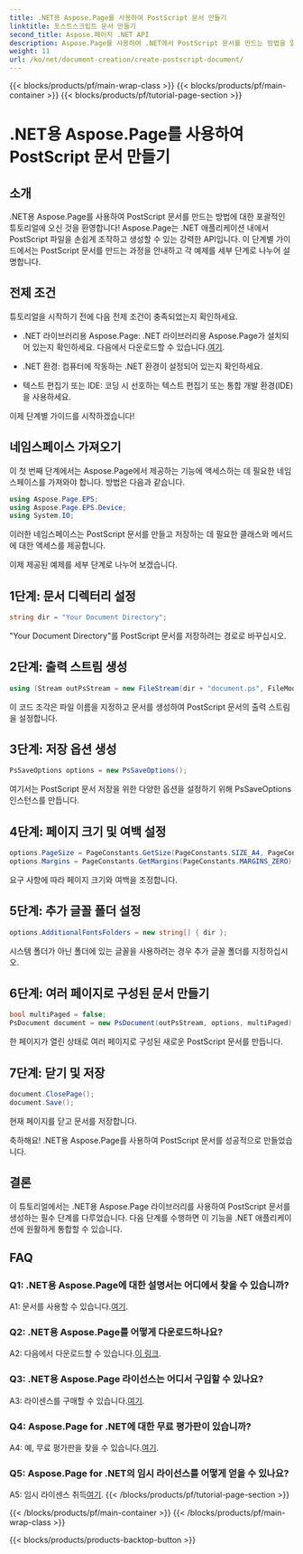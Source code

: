 ```yaml
---
title: .NET용 Aspose.Page를 사용하여 PostScript 문서 만들기
linktitle: 포스트스크립트 문서 만들기
second_title: Aspose.페이지 .NET API
description: Aspose.Page를 사용하여 .NET에서 PostScript 문서를 만드는 방법을 알아보세요. 원활한 통합을 위한 단계별 가이드를 따르세요. 라이브러리를 다운로드하고 손쉽게 PostScript 파일 조작을 시작하세요.
weight: 11
url: /ko/net/document-creation/create-postscript-document/
---
```


{{< blocks/products/pf/main-wrap-class >}}
{{< blocks/products/pf/main-container >}}
{{< blocks/products/pf/tutorial-page-section >}}

# .NET용 Aspose.Page를 사용하여 PostScript 문서 만들기

## 소개

.NET용 Aspose.Page를 사용하여 PostScript 문서를 만드는 방법에 대한 포괄적인 튜토리얼에 오신 것을 환영합니다! Aspose.Page는 .NET 애플리케이션 내에서 PostScript 파일을 손쉽게 조작하고 생성할 수 있는 강력한 API입니다. 이 단계별 가이드에서는 PostScript 문서를 만드는 과정을 안내하고 각 예제를 세부 단계로 나누어 설명합니다.

## 전제 조건

튜토리얼을 시작하기 전에 다음 전제 조건이 충족되었는지 확인하세요.

-  .NET 라이브러리용 Aspose.Page: .NET 라이브러리용 Aspose.Page가 설치되어 있는지 확인하세요. 다음에서 다운로드할 수 있습니다.[여기](https://releases.aspose.com/page/net/).

- .NET 환경: 컴퓨터에 작동하는 .NET 환경이 설정되어 있는지 확인하세요.

- 텍스트 편집기 또는 IDE: 코딩 시 선호하는 텍스트 편집기 또는 통합 개발 환경(IDE)을 사용하세요.

이제 단계별 가이드를 시작하겠습니다!

## 네임스페이스 가져오기

이 첫 번째 단계에서는 Aspose.Page에서 제공하는 기능에 액세스하는 데 필요한 네임스페이스를 가져와야 합니다. 방법은 다음과 같습니다.

```csharp
using Aspose.Page.EPS;
using Aspose.Page.EPS.Device;
using System.IO;
```

이러한 네임스페이스는 PostScript 문서를 만들고 저장하는 데 필요한 클래스와 메서드에 대한 액세스를 제공합니다.

이제 제공된 예제를 세부 단계로 나누어 보겠습니다.

## 1단계: 문서 디렉터리 설정

```csharp
string dir = "Your Document Directory";
```

"Your Document Directory"를 PostScript 문서를 저장하려는 경로로 바꾸십시오.

## 2단계: 출력 스트림 생성

```csharp
using (Stream outPsStream = new FileStream(dir + "document.ps", FileMode.Create))
```

이 코드 조각은 파일 이름을 지정하고 문서를 생성하여 PostScript 문서의 출력 스트림을 설정합니다.

## 3단계: 저장 옵션 생성

```csharp
PsSaveOptions options = new PsSaveOptions();
```

여기서는 PostScript 문서 저장을 위한 다양한 옵션을 설정하기 위해 PsSaveOptions 인스턴스를 만듭니다.

## 4단계: 페이지 크기 및 여백 설정

```csharp
options.PageSize = PageConstants.GetSize(PageConstants.SIZE_A4, PageConstants.ORIENTATION_PORTRAIT);
options.Margins = PageConstants.GetMargins(PageConstants.MARGINS_ZERO);
```

요구 사항에 따라 페이지 크기와 여백을 조정합니다.

## 5단계: 추가 글꼴 폴더 설정

```csharp
options.AdditionalFontsFolders = new string[] { dir };
```

시스템 폴더가 아닌 폴더에 있는 글꼴을 사용하려는 경우 추가 글꼴 폴더를 지정하십시오.

## 6단계: 여러 페이지로 구성된 문서 만들기

```csharp
bool multiPaged = false;
PsDocument document = new PsDocument(outPsStream, options, multiPaged);
```

한 페이지가 열린 상태로 여러 페이지로 구성된 새로운 PostScript 문서를 만듭니다.

## 7단계: 닫기 및 저장

```csharp
document.ClosePage();
document.Save();
```

현재 페이지를 닫고 문서를 저장합니다.

축하해요! .NET용 Aspose.Page를 사용하여 PostScript 문서를 성공적으로 만들었습니다.

## 결론

이 튜토리얼에서는 .NET용 Aspose.Page 라이브러리를 사용하여 PostScript 문서를 생성하는 필수 단계를 다루었습니다. 다음 단계를 수행하면 이 기능을 .NET 애플리케이션에 원활하게 통합할 수 있습니다.

## FAQ

### Q1: .NET용 Aspose.Page에 대한 설명서는 어디에서 찾을 수 있습니까?

 A1: 문서를 사용할 수 있습니다.[여기](https://reference.aspose.com/page/net/).

### Q2: .NET용 Aspose.Page를 어떻게 다운로드하나요?

 A2: 다음에서 다운로드할 수 있습니다.[이 링크](https://releases.aspose.com/page/net/).

### Q3: .NET용 Aspose.Page 라이선스는 어디서 구입할 수 있나요?

 A3: 라이센스를 구매할 수 있습니다.[여기](https://purchase.aspose.com/buy).

### Q4: Aspose.Page for .NET에 대한 무료 평가판이 있습니까?

 A4: 예, 무료 평가판을 찾을 수 있습니다.[여기](https://releases.aspose.com/).

### Q5: Aspose.Page for .NET의 임시 라이선스를 어떻게 얻을 수 있나요?

 A5: 임시 라이센스 취득[여기](https://purchase.aspose.com/temporary-license/).
{{< /blocks/products/pf/tutorial-page-section >}}

{{< /blocks/products/pf/main-container >}}
{{< /blocks/products/pf/main-wrap-class >}}

{{< blocks/products/products-backtop-button >}}
